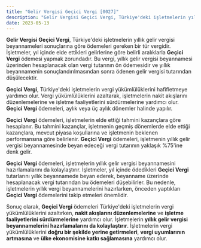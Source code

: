 ```yaml
---
title: "Gelir Vergisi Geçici Vergi [0027]"
description: "Gelir Vergisi Geçici Vergi, Türkiye'deki işletmelerin yıllık gelir vergisi beyannameleri sonuçlarına göre ödemeleri gereken bir tür vergidir."
date: 2023-05-13
---
```


**Gelir Vergisi Geçici Vergi**, Türkiye'deki işletmelerin yıllık gelir vergisi beyannameleri sonuçlarına göre ödemeleri
gereken bir tür vergidir. İşletmeler, yıl içinde elde ettikleri gelirlerine göre belirli aralıklarla **Geçici Vergi**
ödemesi yapmak zorundadır. Bu vergi, yıllık gelir vergisi beyannamesi üzerinden hesaplanacak olan vergi tutarının ön
ödemesidir ve yıllık beyannamenin sonuçlandırılmasından sonra ödenen gelir vergisi tutarından düşülecektir.

**Geçici Vergi**, Türkiye'deki işletmelerin vergi yükümlülüklerini hafifletmeye yardımcı olur. Vergi yükümlülüklerini
azaltarak, işletmelerin nakit akışlarını düzenlemelerine ve işletme faaliyetlerini sürdürmelerine yardımcı olur.
**Geçici Vergi** ödemeleri, aylık veya üç aylık dönemler halinde yapılır.

**Geçici Vergi** ödemeleri, işletmelerin elde ettiği tahmini kazançlara göre hesaplanır. Bu tahmini kazançlar,
işletmenin geçmiş dönemlerde elde ettiği kazançlara, mevcut piyasa koşullarına ve işletmenin beklenen performansına göre
belirlenir. **Geçici Vergi** ödemeleri, işletmenin yıllık gelir vergisi beyannamesinde beyan edeceği vergi tutarının
yaklaşık %75'ine denk gelir.

**Geçici Vergi** ödemeleri, işletmelerin yıllık gelir vergisi beyannamesini hazırlamalarını da kolaylaştırır.
İşletmeler, yıl içinde ödedikleri **Geçici Vergi** tutarlarını yıllık beyannamede beyan ederek, beyanname üzerinde
hesaplanacak vergi tutarından bu ödemeleri düşebilirler. Bu nedenle, işletmelerin yıllık vergi beyannamelerini
hazırlarken, önceden yaptıkları **Geçici Vergi** ödemelerini takip etmeleri önemlidir.

Sonuç olarak, **Geçici Vergi** ödemeleri Türkiye'deki işletmelerin vergi yükümlülüklerini azaltırken, **nakit akışlarını
düzenlemelerine** ve **işletme faaliyetlerini sürdürmelerine** yardımcı olur. İşletmelerin **yıllık gelir vergisi
beyannamelerini hazırlamalarını da kolaylaştırır**. İşletmelerin vergi yükümlülüklerini **doğru bir şekilde yerine
getirmeleri**, **vergi uyumlarının artmasına** ve **ülke ekonomisine katkı sağlamasına** yardımcı olur.
